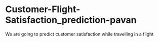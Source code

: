 # Customer-Flight-Satisfaction_prediction-pavan
We are going to predict customer satisfaction while travelling in a flight

